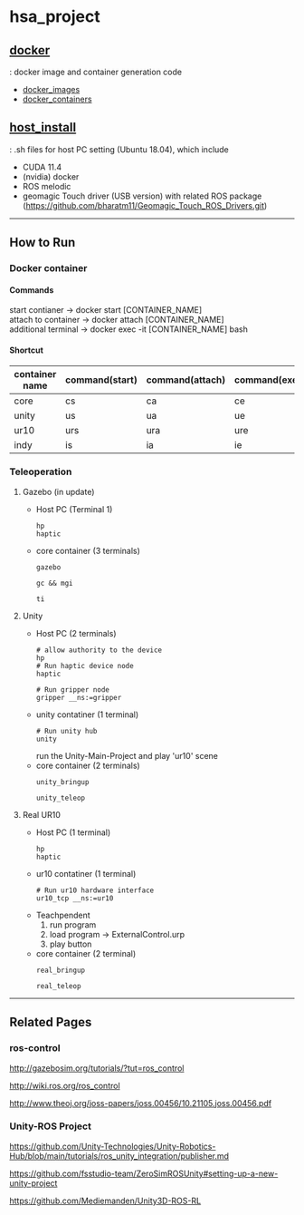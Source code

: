 # hsa_project
## [docker](https://github.com/hoo223/hsa_project/tree/master/docker)
: docker image and container generation code
   * [docker_images](https://github.com/hoo223/hsa_project/tree/main/docker_images)
   * [docker_containers](https://github.com/hoo223/hsa_project/tree/main/docker_containers)

## [host_install](https://github.com/hoo223/hsa_project/tree/master/host_install)
: .sh files for host PC setting (Ubuntu 18.04), which include
* CUDA 11.4
* (nvidia) docker    
* ROS melodic    
* geomagic Touch driver (USB version) with related ROS package (https://github.com/bharatm11/Geomagic_Touch_ROS_Drivers.git)   

***

## How to Run
### Docker container
#### Commands
start contianer -> docker start [CONTAINER_NAME]   
attach to container -> docker attach [CONTAINER_NAME]    
additional terminal -> docker exec -it [CONTAINER_NAME] bash   

#### Shortcut

|container name|command(start)|command(attach)|command(exec)|command(start & attach)|
|--|--|--|--|--|
|core|cs|ca|ce|core|
|unity|us|ua|ue|unity|
|ur10|urs|ura|ure|ur10|
|indy|is|ia|ie|indy|

### Teleoperation
1. Gazebo (in update)
    * Host PC (Terminal 1)    
        ```
        hp
        haptic
        ```
    * core container (3 terminals)   
        ~~~
        gazebo
        ~~~
        ~~~
        gc && mgi
        ~~~
        ~~~
        ti
        ~~~

2. Unity
    * Host PC (2 terminals)
        ```
        # allow authority to the device
        hp 
        # Run haptic device node
        haptic 
        ```
        ```
        # Run gripper node
        gripper __ns:=gripper 
        ```
    * unity contatiner (1 terminal)   
        ```
        # Run unity hub
        unity
        ```
        run the Unity-Main-Project and play 'ur10' scene     
    * core container (2 terminals)       
        ~~~
        unity_bringup
        ~~~
        ~~~
        unity_teleop
        ~~~
  
        
3. Real UR10
    * Host PC (1 terminal)
        ```
        hp
        haptic
        ```
    * ur10 contatiner (1 terminal)
        ```
        # Run ur10 hardware interface
        ur10_tcp __ns:=ur10
        ```
    * Teachpendent   
        1) run program   
        2) load program -> ExternalControl.urp   
        3) play button   
    * core container (2 terminal)
        ~~~
        real_bringup
        ~~~
        ~~~
        real_teleop
        ~~~

***

## Related Pages
### ros-control
http://gazebosim.org/tutorials/?tut=ros_control

http://wiki.ros.org/ros_control

http://www.theoj.org/joss-papers/joss.00456/10.21105.joss.00456.pdf

### Unity-ROS Project
https://github.com/Unity-Technologies/Unity-Robotics-Hub/blob/main/tutorials/ros_unity_integration/publisher.md

https://github.com/fsstudio-team/ZeroSimROSUnity#setting-up-a-new-unity-project

https://github.com/Mediemanden/Unity3D-ROS-RL
